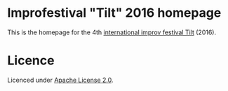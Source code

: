 # Improfestival "Tilt" 2016 homepage

This is the homepage for the 4th [international improv festival Tilt](https://2016.improfestival.ee) (2016).

# Licence

Licenced under [Apache License 2.0](http://choosealicense.com/licenses/apache-2.0).
